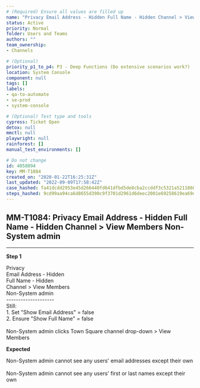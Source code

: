 ```yaml
---
# (Required) Ensure all values are filled up
name: "Privacy Email Address - Hidden Full Name - Hidden Channel > View Members Non-System admin"
status: Active
priority: Normal
folder: Users and Teams
authors: ""
team_ownership: 
- Channels

# (Optional)
priority_p1_to_p4: P3 - Deep Functions (Do extensive scenarios work?)
location: System Console
component: null
tags: []
labels: 
- qa-to-automate
- se-prod
- system-console

# (Optional) Test type and tools
cypress: Ticket Open
detox: null
mmctl: null
playwright: null
rainforest: []
manual_test_environments: []

# Do not change
id: 4058094
key: MM-T1084
created_on: "2020-01-22T16:25:31Z"
last_updated: "2022-09-09T17:58:42Z"
case_hashed: fa41dcdd2953e45d266440fd641dfbd5de8cba2ccddf3c5321a521186088d4fc4fccabb12a09bd001c6ff0ab964fc735
steps_hashed: 9cd99aa94ca6d8655d390c9f3701d2961d6deec2001e69258619ea69d1254849a1c8b085188167e74af1c57c82e4ec09
---
```


<!-- (Auto-generated) Based on frontmatter's "key" and "name" -->

## MM-T1084: Privacy Email Address - Hidden Full Name - Hidden Channel > View Members Non-System admin

---

**Step 1**

Privacy\
Email Address - Hidden\
Full Name - Hidden\
Channel > View Members\
Non-System admin\
\--------------------\
Still:\
1\. Set "Show Email Address" = false\
2\. Ensure "Show Full Name" = false\
\
Non-System admin clicks Town Square channel drop-down > View Members

**Expected**

Non-System admin cannot see any users' email addresses except their own\
\
Non-System admin cannot see any users' first or last names except their own
